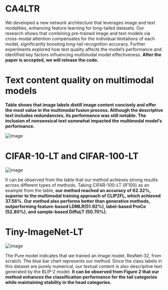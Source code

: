 # CA4LTR
We developed a new network architecture that leverages image and text modalities, enhancing feature learning for long-tailed datasets. Our research shows that combining pre-trained image and text models via cross-modal attention compensates for the individual limitations of each model, significantly boosting long-tail recognition accuracy. Further experiments explored how text quality affects the model’s performance and identified key factors influencing multimodal model effectiveness. **After the paper is accepted, we will release the code.**

# Text content quality on multimodal models
 **Table shows that image labels distill image content concisely and offer the most value in the multimodal fusion process. Although the descriptive text includes redundancies, its performance was still notable. The inclusion of nonsensical text somewhat impacted the multimodal model’s performance.**

![image](https://github.com/FZKChange/CA4LTR/assets/78149508/5247fc6a-54ec-4c9c-a99b-a0189d432a8b)

# CIFAR-10-LT and CIFAR-100-LT

![image](https://github.com/FZKChange/CA4LTR/assets/78149508/61603915-db9a-414e-b5c0-6d85834c414f)

It can be observed from the table that our method achieves strong results across different types of methods. Taking CIFAR-100-LT (IF100) as an example from the table, **our method reached an accuracy of 62.32%, superior to the multimodal training approach of CLIP2FL, which achieved 37.56%. Our method also performs better than generative methods, outperforming feature-based LDMLR(51.92%), label-based ProCo (52.80%), and sample-based DiffuLT (50.70%).**

# Tiny-ImageNet-LT 
![image](https://github.com/FZKChange/CA4LTR/assets/78149508/b1e1e1e8-476b-4004-9024-781dce85143e)

The Pure model indicates that we trained an image model, ResNet-32, from scratch. The blue bar chart represents our method. Since the class labels in this dataset are purely numerical, our textual content is also descriptive text generated by the BLIP-2 model. **It can be observed from Figure 2 that our method enhances the classification performance for the tail categories while maintaining stability in the head categories.**
